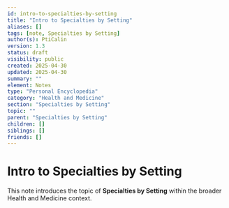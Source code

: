 ```yaml
---
id: intro-to-specialties-by-setting
title: "Intro to Specialties by Setting"
aliases: []
tags: [note, Specialties by Setting]
author(s): PtiCalin
version: 1.3
status: draft
visibility: public
created: 2025-04-30
updated: 2025-04-30
summary: ""
element: Notes
type: "Personal Encyclopedia"
category: "Health and Medicine"
section: "Specialties by Setting"
topic: ""
parent: "Specialties by Setting"
children: []
siblings: []
friends: []
---
```

# Intro to Specialties by Setting

This note introduces the topic of **Specialties by Setting** within the broader Health and Medicine context.
